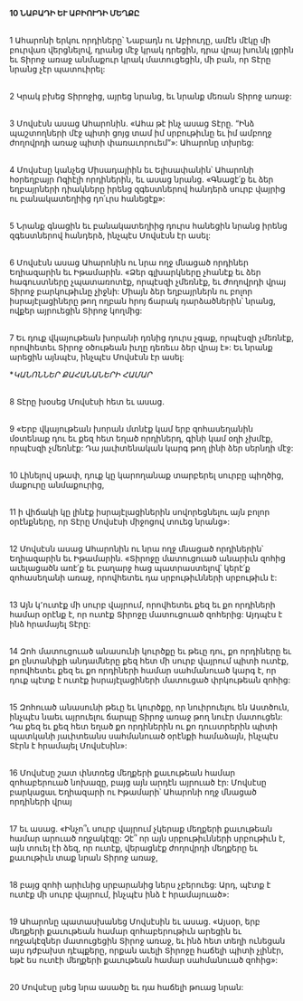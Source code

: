 **10 ՆԱԲԱԴԻ ԵՒ ԱԲԻՈՒԴԻ ՄԵՂՔԸ**

\
1 Ահարոնի երկու որդիները՝ Նաբադն ու Աբիուդը, ամէն մէկը մի բուրվառ վերցնելով, դրանց մէջ կրակ դրեցին, դրա վրայ խունկ լցրին եւ Տիրոջ առաջ անմաքուր կրակ մատուցեցին, մի բան, որ Տէրը նրանց չէր պատուիրել:

\
2 Կրակ բխեց Տիրոջից, այրեց նրանց, եւ նրանք մեռան Տիրոջ առաջ:

\
3 Մովսէսն ասաց Ահարոնին. «Ահա թէ ինչ ասաց Տէրը. “Ինձ պաշտողների մէջ պիտի ցոյց տամ իմ սրբութիւնը եւ իմ ամբողջ ժողովրդի առաջ պիտի փառաւորուեմ”»: Ահարոնը տխրեց:

\
4 Մովսէսը կանչեց Միսադայիին եւ Ելիսափանին՝ Ահարոնի հօրեղբայր Ոզիէլի որդիներին, եւ ասաց նրանց. «Գնացէ՛ք եւ ձեր եղբայրների դիակները իրենց զգեստներով հանդերձ սուրբ վայրից ու բանակատեղիից դո՛ւրս հանեցէք»:

\
5 Նրանք գնացին եւ բանակատեղիից դուրս հանեցին նրանց իրենց զգեստներով հանդերձ, ինչպէս Մովսէսն էր ասել:

\
6 Մովսէսն ասաց Ահարոնին ու նրա ողջ մնացած որդիներ Եղիազարին եւ Իթամարին. «Ձեր գլխարկները չհանէք եւ ձեր հագուստները չպատառոտէք, որպէսզի չմեռնէք, եւ ժողովրդի վրայ Տիրոջ բարկութիւնը չիջնի: Միայն ձեր եղբայրներն ու բոլոր իսրայէլացիները թող ողբան հրոյ ճարակ դարձածներին՝ նրանց, ովքեր այրուեցին Տիրոջ կողմից:

\
7 Եւ դուք վկայութեան խորանի դռնից դուրս չգաք, որպէսզի չմեռնէք, որովհետեւ Տիրոջ օծութեան իւղը դեռեւս ձեր վրայ է»: Եւ նրանք արեցին այնպէս, ինչպէս Մովսէսն էր ասել:

\*_ԿԱՆՈՆՆԵՐ ՔԱՀԱՆԱՆԵՐԻ ՀԱՄԱՐ_

\
8 Տէրը խօսեց Մովսէսի հետ եւ ասաց.

\
9 «Երբ վկայութեան խորան մտնէք կամ երբ զոհասեղանին մօտենաք դու եւ քեզ հետ եղած որդիներդ, գինի կամ օղի չխմէք, որպէսզի չմեռնէք: Դա յաւիտենական կարգ թող լինի ձեր սերնդի մէջ:

\
10 Լինելով սթափ, դուք կը կարողանաք տարբերել սուրբը պիղծից, մաքուրը անմաքուրից,

\
11 ի վիճակի կը լինէք իսրայէլացիներին սովորեցնելու այն բոլոր օրէնքները, որ Տէրը Մովսէսի միջոցով տուեց նրանց»:

\
12 Մովսէսն ասաց Ահարոնին ու նրա ողջ մնացած որդիներին՝ Եղիազարին եւ Իթամարին. «Տիրոջը մատուցուած անարիւն զոհից աւելացածն առէ՛ք եւ բաղարջ հաց պատրաստելով՝ կերէ՛ք զոհասեղանի առաջ, որովհետեւ դա սրբութիւնների սրբութիւն է:

\
13 Այն կ՚ուտէք մի սուրբ վայրում, որովհետեւ քեզ եւ քո որդիների համար օրէնք է, որ ուտէք Տիրոջը մատուցուած զոհերից: Այդպէս է ինձ հրամայել Տէրը:

\
14 Զոհ մատուցուած անասունի կուրծքը եւ թեւը դու, քո որդիները եւ քո ընտանիքի անդամները քեզ հետ մի սուրբ վայրում պիտի ուտէք, որովհետեւ քեզ եւ քո որդիների համար սահմանուած կարգ է, որ դուք պէտք է ուտէք իսրայէլացիների մատուցած փրկութեան զոհից:

\
15 Զոհուած անասունի թեւը եւ կուրծքը, որ նուիրուելու են Աստծուն, ինչպէս նաեւ այրուելու ճարպը Տիրոջ առաջ թող նուէր մատուցեն: Դա քեզ եւ քեզ հետ եղած քո որդիներին ու քո դուստրերին պիտի պատկանի յաւիտեանս սահմանուած օրէնքի համաձայն, ինչպէս Տէրն է հրամայել Մովսէսին»:

\
16 Մովսէսը շատ փնտռեց մեղքերի քաւութեան համար զոհաբերուած նոխազը, բայց այն արդէն այրուած էր: Մովսէսը բարկացաւ Եղիազարի ու Իթամարի՝ Ահարոնի ողջ մնացած որդիների վրայ

\
17 եւ ասաց. «Ինչո՞ւ սուրբ վայրում չկերաք մեղքերի քաւութեան համար արուած ողջակէզը: Չէ՞ որ այն սրբութիւնների սրբութիւն է, այն տուել էի ձեզ, որ ուտէք, վերացնէք ժողովրդի մեղքերը եւ քաւութիւն տաք նրան Տիրոջ առաջ,

\
18 բայց զոհի արիւնից սրբարանից ներս չբերուեց: Արդ, պէտք է ուտէք մի սուրբ վայրում, ինչպէս ինձ է հրամայուած»:

\
19 Ահարոնը պատասխանեց Մովսէսին եւ ասաց. «Այսօր, երբ մեղքերի քաւութեան համար զոհաբերութիւն արեցին եւ ողջակէզներ մատուցեցին Տիրոջ առաջ, եւ ինձ հետ տեղի ունեցան այս դժբախտ դէպքերը, որքան աւելի Տիրոջը հաճելի պիտի չլինէր, եթէ ես ուտէի մեղքերի քաւութեան համար սահմանուած զոհից»:

\
20 Մովսէսը լսեց նրա ասածը եւ դա հաճելի թուաց նրան:
